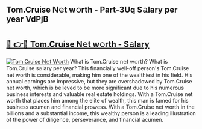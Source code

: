 ## Tom.Cruise N𝚎t w𝚘rth - Part-3Uq S𝚊lary per year VdPjB

# <h2><a href="http://gc1vqw.nevu.top/?p=Tom.Cruise">🔗 👉🔴 Tom.Cruise N𝚎t w𝚘rth - S𝚊lary</a></h2>

[![Tom.Cruise N𝚎t W𝚘rth](https://i.imgur.com/Oavwk0R.jpeg)](http://gc1vqw.nevu.top/?p=Tom.Cruise)
What is Tom.Cruise n𝚎t w𝚘rth? What is Tom.Cruise s𝚊lary per year?
This financially well-off person's Tom.Cruise net worth is considerable, making him one of the wealthiest in his field. His annual earnings are impressive, but they are overshadowed by Tom.Cruise net worth, which is believed to be more significant due to his numerous business interests and valuable real estate holdings. With a Tom.Cruise net worth that places him among the elite of wealth, this man is famed for his business acumen and financial prowess. With a Tom.Cruise net worth in the billions and a substantial income, this wealthy person is a leading illustration of the power of diligence, perseverance, and financial acumen.
